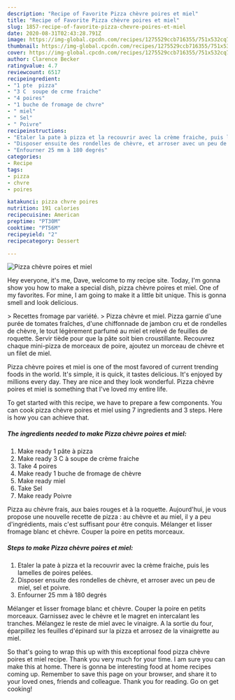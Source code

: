 ```yaml
---
description: "Recipe of Favorite Pizza chèvre poires et miel"
title: "Recipe of Favorite Pizza chèvre poires et miel"
slug: 1857-recipe-of-favorite-pizza-chevre-poires-et-miel
date: 2020-08-31T02:43:28.791Z
image: https://img-global.cpcdn.com/recipes/1275529ccb716355/751x532cq70/pizza-chevre-poires-et-miel-photo-principale-de-la-recette.jpg
thumbnail: https://img-global.cpcdn.com/recipes/1275529ccb716355/751x532cq70/pizza-chevre-poires-et-miel-photo-principale-de-la-recette.jpg
cover: https://img-global.cpcdn.com/recipes/1275529ccb716355/751x532cq70/pizza-chevre-poires-et-miel-photo-principale-de-la-recette.jpg
author: Clarence Becker
ratingvalue: 4.7
reviewcount: 6517
recipeingredient:
- "1 pte  pizza"
- "3 C  soupe de crme fraiche"
- "4 poires"
- "1 buche de fromage de chvre"
- " miel"
- " Sel"
- " Poivre"
recipeinstructions:
- "Etaler la pate à pizza et la recouvrir avec la crème fraiche, puis les lamelles de poires pelées."
- "Disposer ensuite des rondelles de chèvre, et arroser avec un peu de miel, sel et poivre."
- "Enfourner 25 mm à 180 degrés"
categories:
- Recipe
tags:
- pizza
- chvre
- poires

katakunci: pizza chvre poires 
nutrition: 191 calories
recipecuisine: American
preptime: "PT30M"
cooktime: "PT56M"
recipeyield: "2"
recipecategory: Dessert

---
```



![Pizza chèvre poires et miel](https://img-global.cpcdn.com/recipes/1275529ccb716355/751x532cq70/pizza-chevre-poires-et-miel-photo-principale-de-la-recette.jpg)

Hey everyone, it's me, Dave, welcome to my recipe site. Today, I'm gonna show you how to make a special dish, pizza chèvre poires et miel. One of my favorites. For mine, I am going to make it a little bit unique. This is gonna smell and look delicious.

&gt; Recettes fromage par variété. &gt; Pizza chèvre et miel. Pizza garnie d&#39;une purée de tomates fraîches, d&#39;une chiffonnade de jambon cru et de rondelles de chèvre, le tout légèrement parfumé au miel et relevé de feuilles de roquette. Servir tiède pour que la pâte soit bien croustillante. Recouvrez chaque mini-pizza de morceaux de poire, ajoutez un morceau de chèvre et un filet de miel.

Pizza chèvre poires et miel is one of the most favored of current trending foods in the world. It's simple, it is quick, it tastes delicious. It's enjoyed by millions every day. They are nice and they look wonderful. Pizza chèvre poires et miel is something that I've loved my entire life.


To get started with this recipe, we have to prepare a few components. You can cook pizza chèvre poires et miel using 7 ingredients and 3 steps. Here is how you can achieve that.

<!--inarticleads1-->

##### The ingredients needed to make Pizza chèvre poires et miel:

1. Make ready 1 pâte à pizza
1. Make ready 3 C à soupe de crème fraiche
1. Take 4 poires
1. Make ready 1 buche de fromage de chèvre
1. Make ready  miel
1. Take  Sel
1. Make ready  Poivre


Pizza au chèvre frais, aux baies rouges et à la roquette. Aujourd&#39;hui, je vous propose une nouvelle recette de pizza : au chèvre et au miel, il y a peu d&#39;ingrédients, mais c&#39;est suffisant pour être conquis. Mélanger et lisser fromage blanc et chèvre. Couper la poire en petits morceaux. 

<!--inarticleads2-->

##### Steps to make Pizza chèvre poires et miel:

1. Etaler la pate à pizza et la recouvrir avec la crème fraiche, puis les lamelles de poires pelées.
1. Disposer ensuite des rondelles de chèvre, et arroser avec un peu de miel, sel et poivre.
1. Enfourner 25 mm à 180 degrés


Mélanger et lisser fromage blanc et chèvre. Couper la poire en petits morceaux. Garnissez avec le chèvre et le magret en intercalant les tranches. Mélangez le reste de miel avec le vinaigre. A la sortie du four, éparpillez les feuilles d&#39;épinard sur la pizza et arrosez de la vinaigrette au miel. 

So that's going to wrap this up with this exceptional food pizza chèvre poires et miel recipe. Thank you very much for your time. I am sure you can make this at home. There is gonna be interesting food at home recipes coming up. Remember to save this page on your browser, and share it to your loved ones, friends and colleague. Thank you for reading. Go on get cooking!
